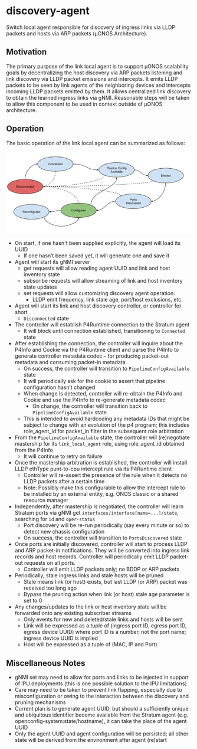<!--
SPDX-FileCopyrightText: 2022 Intel Corporation

SPDX-License-Identifier: Apache-2.0
-->

# discovery-agent
Switch local agent responsible for discovery of ingress links via LLDP packets and hosts via ARP packets (µONOS Architecture).

##  Motivation
The primary purpose of the link local agent is to support µONOS scalability goals by decentralizing the host discovery via ARP packets listening and 
link discovery via LLDP packet emissions and intercepts. It emits LLDP packets to be seen by link agents of the neighboring devices and intercepts incoming 
LLDP packets emitted by them. It allows centralized link discovery to obtain the learned ingress links via gNMI. Reasonable steps will be taken to allow this 
component to be used in context outside of µONOS architecture.

## Operation
The basic operation of the link local agent can be summarized as follows:

![states](docs/discovery-agent-states.png)

+ On start, if one hasn't been supplied explicitly, the agent will load its UUID
  + If one hasn’t been saved yet, it will generate one and save it
+ Agent will start its gNMI server
  +	get requests will allow reading agent UUID and link and host inventory state
  +	subscribe requests will allow streaming of link and host inventory state updates
  +	set requests will allow customizing discovery agent operation:
    + LLDP emit frequency, link stale age, port/host exclusions, etc.
+ Agent will start its link and host discovery controller, or controller for short
  + `Disconnected` state
+ The controller will establish P4Runtime connection to the Stratum agent
    + It will block until connection established, transitioning to `Connected` state 
+ After establishing the connection, the controller will inquire about the P4Info and Cookie via the P4Runtime client and parse the P4Info to generate controller metadata codec – for producing packet-out metadata and consuming packet-in metadata.
   + On success, the controller will transition to `PipelineConfigAvailable` state
   + It will periodically ask for the cookie to assert that pipeline configuration hasn’t changed
   + When change is detected, controller will re-obtain the P4Info and Cookie and use the P4Info to re-generate metadata codec
     + On change, the controller will transition back to `PipelineConfigAvailable` state
   + This is intended to avoid hardcoding any metadata IDs that might be subject to change with an evolution of the p4 program; this includes role_agent_id for packet_in filter in the subsequent role arbitration
+ From the `PipelineConfigAvailable` state, the controller will (re)negotiate mastership for its `link_local_agent` role, using role_agent_id obtained from the P4Info
   + It will continue to retry on failure
+ Once the mastership arbitration is established, the controller will install LLDP ethType punt-to-cpu intercept rule via its P4Runtime client
   + Controller will re-assert the presence of the rule when it detects no LLDP packets after a certain time
   + Note: Possibly make this configurable to allow the intercept rule to be installed by an external entity, e.g. ONOS classic or a shared resource manager
+ Independently, after mastership is negotiated, the controller will learn Stratum ports via gNMI get `interfaces/interface[name=...]/state`, searching for `id` and `oper-status`
   + Port discovery will be re-run periodically (say every minute or so) to detect new chassis configuration
  + On success, the controller will transition to `PortsDiscovered` state
+ Once ports are initially discovered, controller will start to process LLDP and ARP packet-in notifications. They will be converted into ingress link records and host records. 
Controller will periodically emit LLDP packet-out requests on all ports.
   + Controller will emit LLDP packets only; no BDDP or ARP packets
+ Periodically, stale ingress links and stale hosts will be pruned
   + Stale means link (or host) exists, but last LLDP (or ARP) packet was received too long ago
   + Bypass the pruning action when link (or host) stale age parameter is set to 0
+ Any changes/updates to the link or host inventory state will be forwarded onto any existing subscriber streams
   + Only events for new and deleted/stale links and hosts will be sent
   + Link will be expressed as a tuple of (ingress port ID, egress port ID, egress device UUID) where port ID is a number, not the port name; ingress device UUID is implied
   + Host will be expressed as a tuple of (MAC, IP and Port)

## Miscellaneous Notes
+ gNMI set may need to allow for ports and links to be injected in support of IPU deployments (this is one possible solution to the IPU limitations)
+ Care may need to be taken to prevent link flapping, especially due to misconfiguration or owing to the interaction between the discovery and pruning mechanisms
+ Current plan is to generate agent UUID, but should a sufficiently unique and ubiquitous identifier become available from the Stratum agent (e.g. openconfig-system:state/hostname), it can take the place of the agent UUID
+ Only the agent UUID and agent configuration will be persisted; all other state will be derived from the environment after agent (re)start


